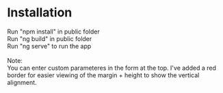 # Installation
Run "npm install" in public folder<br/>
Run "ng build" in public folder<br/>
Run "ng serve" to run the app<br/>
<br/>
Note:<br/> 
You can enter custom parameteres in the form at the top. I've added a red border for easier viewing of the margin + height to show the vertical alignment.
